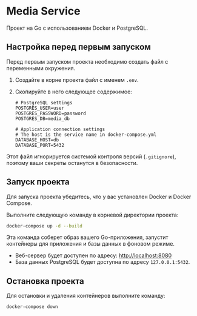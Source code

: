 # Media Service

Проект на Go с использованием Docker и PostgreSQL.

## Настройка перед первым запуском

Перед первым запуском проекта необходимо создать файл с переменными окружения.

1.  Создайте в корне проекта файл с именем `.env`.
2.  Скопируйте в него следующее содержимое:

    ```env
    # PostgreSQL settings
    POSTGRES_USER=user
    POSTGRES_PASSWORD=password
    POSTGRES_DB=media_db

    # Application connection settings
    # The host is the service name in docker-compose.yml
    DATABASE_HOST=db
    DATABASE_PORT=5432
    ```

Этот файл игнорируется системой контроля версий (`.gitignore`), поэтому ваши секреты останутся в безопасности.

## Запуск проекта

Для запуска проекта убедитесь, что у вас установлен Docker и Docker Compose.

Выполните следующую команду в корневой директории проекта:

```bash
docker-compose up -d --build
```

Эта команда соберет образ вашего Go-приложения, запустит контейнеры для приложения и базы данных в фоновом режиме.

-   Веб-сервер будет доступен по адресу: [http://localhost:8080](http://localhost:8080)
-   База данных PostgreSQL будет доступна по адресу `127.0.0.1:5432`.

## Остановка проекта

Для остановки и удаления контейнеров выполните команду:

```bash
docker-compose down
```